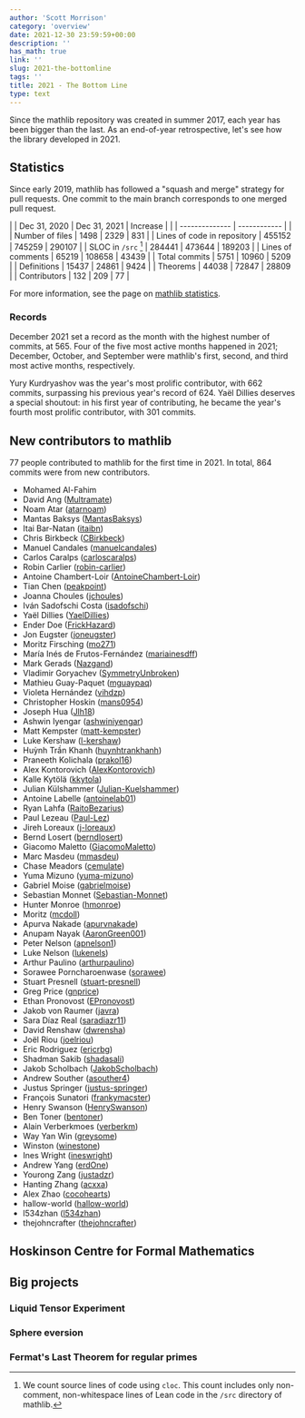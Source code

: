 ```yaml
---
author: 'Scott Morrison'
category: 'overview'
date: 2021-12-30 23:59:59+00:00
description: ''
has_math: true
link: ''
slug: 2021-the-bottomline
tags: ''
title: 2021 - The Bottom Line
type: text
---
```


Since the mathlib repository was created in summer 2017,
each year has been bigger than the last. 
As an end-of-year retrospective, let's see how the library developed in 2021.

## Statistics

Since early 2019, mathlib has followed a "squash and merge" strategy for pull requests.
One commit to the main branch corresponds to one merged pull request.

| | Dec 31, 2020 | Dec 31, 2021 | Increase |
| | -------------- | ------------ | |
| Number of files | 1498 | 2329 | 831 |
| Lines of code in repository | 455152 | 745259 | 290107 |
| SLOC in `/src` [^1] | 284441 | 473644 | 189203 |
| Lines of comments | 65219 | 108658 | 43439 |
| Total commits | 5751 | 10960 | 5209 |
| Definitions | 15437 | 24861 | 9424 |
| Theorems | 44038 | 72847 | 28809 | 
| Contributors | 132 | 209 | 77 |

[^1]: We count source lines of code using `cloc`. This count includes only non-comment, non-whitespace lines of Lean code in the `/src` directory of mathlib.

For more information, see the page on [mathlib statistics](https://leanprover-community.github.io/mathlib_stats.html).

### Records


December 2021 set a record as the month with the highest number of commits, at 565. 
Four of the five most active months happened in 2021;
December, October, and September were mathlib's first, second, and third most active months, respectively.

Yury Kurdryashov was the year's most prolific contributor, with 662 commits, surpassing his previous year's record of 624.
Yaël Dillies deserves a special shoutout: 
in his first year of contributing, he became the year's fourth most prolific contributor, with 301 commits.

## New contributors to mathlib

77 people contributed to mathlib for the first time in 2021.
In total, 864 commits were from new contributors.

* Mohamed Al-Fahim <!-- Github account has been deleted  -->
* David Ang ([Multramate](https://github.com/Multramate))
* Noam Atar ([atarnoam](https://github.com/atarnoam))
* Mantas Baksys ([MantasBaksys](https://github.com/MantasBaksys))
* Itai Bar-Natan ([itaibn](https://github.com/itaibn))
* Chris Birkbeck ([CBirkbeck](https://github.com/CBirkbeck))
* Manuel Candales ([manuelcandales](https://github.com/manuelcandales))
* Carlos Caralps ([carloscaralps](https://github.com/carloscaralps))
* Robin Carlier ([robin-carlier](https://github.com/robincarlier))
* Antoine Chambert-Loir ([AntoineChambert-Loir](https://github.com/AntoineChambert-Loir))
* Tian Chen ([peakpoint](https://github.com/peakpoint))
* Joanna Choules ([jchoules](https://github.com/jchoules))
* Iván Sadofschi Costa ([isadofschi](https://github.com/isadofschi))
* Yaël Dillies ([YaelDillies](https://github.com/YaelDillies))
* Ender Doe ([FrickHazard](https://github.com/FrickHazard))
* Jon Eugster ([joneugster](https://github.com/joneugster))
* Moritz Firsching ([mo271](https://github.com/mo271))
* María Inés de Frutos-Fernández ([mariainesdff](https://github.com/mariainesdff))
* Mark Gerads ([Nazgand](https://github.com/Nazgand))
* Vladimir Goryachev ([SymmetryUnbroken](https://github.com/SymmetryUnbroken))
* Mathieu Guay-Paquet ([mguaypaq](https://github.com/mguaypaq))
* Violeta Hernández ([vihdzp](https://github.com/vihdzp))
* Christopher Hoskin ([mans0954](https://github.com/mans0954))
* Joseph Hua ([Jlh18](https://github.com/Jlh18))
* Ashwin Iyengar ([ashwiniyengar](https://github.com/ashwiniyengar))
* Matt Kempster ([matt-kempster](https://github.com/matt-kempster))
* Luke Kershaw ([l-kershaw](https://github.com/l-kershaw))
* Huỳnh Trần Khanh ([huynhtrankhanh](https://github.com/huynhtrankhanh))
* Praneeth Kolichala ([prakol16](https://github.com/prakol16))
* Alex Kontorovich ([AlexKontorovich](https://github.com/AlexKontorovich))
* Kalle Kytölä ([kkytola](https://github.com/kkytola))
* Julian Külshammer ([Julian-Kuelshammer](https://github.com/Julian-Kuelshammer))
* Antoine Labelle ([antoinelab01](https://github.com/antoinelab01))
* Ryan Lahfa ([RaitoBezarius](https://github.com/RaitoBezarius))
* Paul Lezeau ([Paul-Lez](https://github.com/Paul-Lez))
* Jireh Loreaux ([j-loreaux](https://github.com/j-loreaux))
* Bernd Losert ([berndlosert](https://github.com/berndlosert))
* Giacomo Maletto ([GiacomoMaletto](https://github.com/GiacomoMaletto))
* Marc Masdeu ([mmasdeu](https://github.com/mmasdeu))
* Chase Meadors ([cemulate](https://github.com/cemulate))
* Yuma Mizuno ([yuma-mizuno](https://github.com/yuma-mizuno))
* Gabriel Moise ([gabrielmoise](https://github.com/gabrielmoise))
* Sebastian Monnet ([Sebastian-Monnet](https://github.com/Sebastian-Monnet))
* Hunter Monroe ([hmonroe](https://github.com/hmonroe))
*  Moritz ([mcdoll](https://github.com/mcdoll))
* Apurva Nakade ([apurvnakade](https://github.com/apurvnakade))
* Anupam Nayak ([AaronGreen001](https://github.com/AaronGreen001))
* Peter Nelson ([apnelson1](https://github.com/apnelson1))
* Luke Nelson ([lukenels](https://github.com/lukenels))
* Arthur Paulino ([arthurpaulino](https://github.com/arthurpaulino))
* Sorawee Porncharoenwase ([sorawee](https://github.com/sorawee))
* Stuart Presnell ([stuart-presnell](https://github.com/stuart-presnell))
* Greg Price ([gnprice](https://github.com/gnprice))
* Ethan Pronovost ([EPronovost](https://github.com/EPronovost))
* Jakob von Raumer ([javra](https://github.com/javra))
* Sara Díaz Real ([saradiazr11](https://github.com/saradiazr11))
* David Renshaw ([dwrensha](https://github.com/dwrensha))
* Joël Riou ([joelriou](https://github.com/joelriou))
* Eric Rodriguez ([ericrbg](https://github.com/ericrbg))
* Shadman Sakib ([shadasali](https://github.com/shadasali))
* Jakob Scholbach ([JakobScholbach](https://github.com/JakobScholbach))
* Andrew Souther ([asouther4](https://github.com/asouther4))
* Justus Springer ([justus-springer](https://github.com/justus-springer))
* François Sunatori ([frankymacster](https://github.com/frankymacster))
* Henry Swanson ([HenrySwanson](https://github.com/HenrySwanson))
* Ben Toner ([bentoner](https://github.com/bentoner))
* Alain Verberkmoes ([verberkm](https://github.com/verberkm))
* Way Yan Win ([greysome](https://github.com/greysome))
*  Winston ([winestone](https://github.com/winestone))
* Ines Wright ([ineswright](https://github.com/ineswright))
* Andrew Yang ([erdOne](https://github.com/erdOne))
* Yourong Zang ([justadzr](https://github.com/justadzr))
* Hanting Zhang ([acxxa](https://github.com/acxxa))
* Alex Zhao ([cocohearts](https://github.com/cocohearts))
*  hallow-world ([hallow-world](https://github.com/hallow-world))
*  l534zhan ([l534zhan](https://github.com/l534zhan))
*  thejohncrafter ([thejohncrafter](https://github.com/thejohncrafter))




## Hoskinson Centre for Formal Mathematics

## Big projects

### Liquid Tensor Experiment

### Sphere eversion

### Fermat's Last Theorem for regular primes

